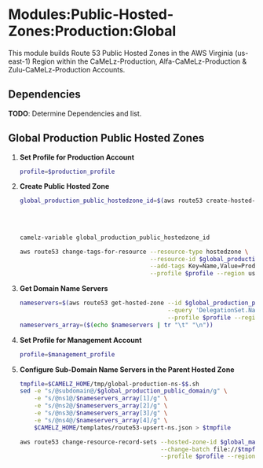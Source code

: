 # Modules:Public-Hosted-Zones:Production:Global

This module builds Route 53 Public Hosted Zones in the AWS Virginia (us-east-1) Region within the CaMeLz-Production,
Alfa-CaMeLz-Production & Zulu-CaMeLz-Production Accounts.

## Dependencies

**TODO**: Determine Dependencies and list.

## Global Production Public Hosted Zones

1. **Set Profile for Production Account**
    ```bash
    profile=$production_profile
    ```

1.  **Create Public Hosted Zone**
    ```bash
    global_production_public_hostedzone_id=$(aws route53 create-hosted-zone --name $global_production_public_domain \
                                                                            --hosted-zone-config Comment="Public Zone for $global_production_public_domain",PrivateZone=false \
                                                                            --caller-reference $(date +%s) \
                                                                            --query 'HostedZone.Id' \
                                                                            --profile $profile --region us-east-1 --output text | cut -f3 -d /)
    camelz-variable global_production_public_hostedzone_id

    aws route53 change-tags-for-resource --resource-type hostedzone \
                                         --resource-id $global_production_public_hostedzone_id \
                                         --add-tags Key=Name,Value=Production-PublicHostedZone Key=Company,Value=CaMeLz Key=Environment,Value=Production \
                                         --profile $profile --region us-east-1 --output text
    ```

1.  **Get Domain Name Servers**
    ```bash
    nameservers=$(aws route53 get-hosted-zone --id $global_production_public_hostedzone_id \
                                              --query 'DelegationSet.NameServers' \
                                              --profile $profile --region us-east-1 --output text)
    nameservers_array=($(echo $nameservers | tr "\t" "\n"))
    ```


1. **Set Profile for Management Account**
    ```bash
    profile=$management_profile
    ```

1.  **Configure Sub-Domain Name Servers in the Parent Hosted Zone**
    ```bash
    tmpfile=$CAMELZ_HOME/tmp/global-production-ns-$$.sh
    sed -e "s/@subdomain@/$global_production_public_domain/g" \
        -e "s/@ns1@/$nameservers_array[1]/g" \
        -e "s/@ns2@/$nameservers_array[2]/g" \
        -e "s/@ns3@/$nameservers_array[3]/g" \
        -e "s/@ns4@/$nameservers_array[4]/g" \
        $CAMELZ_HOME/templates/route53-upsert-ns.json > $tmpfile

    aws route53 change-resource-record-sets --hosted-zone-id $global_management_public_hostedzone_id \
                                            --change-batch file://$tmpfile \
                                            --profile $profile --region us-east-1 --output text
    ```